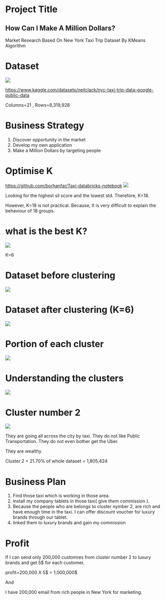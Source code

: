 # Project Title
## How Can I Make A Million Dollars?
Market Research Based On New York Taxi Trip Dataset By KMeans Algorithm
# Dataset
![](Dataset.jpg)

https://www.kaggle.com/datasets/neilclack/nyc-taxi-trip-data-google-public-data

Columns=21 , Rows=8,319,928 
# Business Strategy
1) Discover opportunity in the market
2) Develop my own application
3) Make a Million Dollars by targeting people
# Optimise K
https://github.com/borhanfar/Taxi-databricks-notebook
![](optimise.png)

Looking for the highest sil score and the lowest std. Therefore, K=18.

However, K=18 is not practical. Because, It is very difficult to explain the behaviour of 18 groups.


# what is the best K?
![](K.png)

K=6

# Dataset before clustering 
![](Before.png)
# Dataset after clustering (K=6)
![](After.png)

# Portion of each cluster
![](Portion.png)

# Understanding the clusters
![](Clusters.png)

# Cluster number 2
![](After.png)


They are going all across the city by taxi.
They do not like Public Transportation.
They do not even bother get the Uber.



They are wealthy.

Cluster 2 = 21.70% of whole dataset = 1,805,424

# Business Plan
1) Find those taxi which is working in those area.
2) Install my company tablets in those taxi( give them commission ).
3) Because the people who are belongs to cluster nymber 2, are rich and have enough time in the taxi. I can offer discount voucher for luxury brands through our tablet.
4) linked them to luxury brands and gain my commission 

# Profit
If I can send only 200,000 customres from cluster number 2 to luxury brands and get 5$ for each customer.

profit=200,000 X 5$ = 1,000,000$

And

I have 200,000 email from rich people in New York for marketing.




